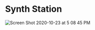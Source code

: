 # Synth Station

![Screen Shot 2020-10-23 at 5 08 45 PM](https://user-images.githubusercontent.com/9386882/97117855-d2316200-16dc-11eb-8cbf-b8df71028555.png)
